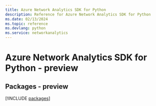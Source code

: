```yaml
---
title: Azure Network Analytics SDK for Python
description: Reference for Azure Network Analytics SDK for Python
ms.date: 02/13/2024
ms.topic: reference
ms.devlang: python
ms.service: networkanalytics
---
```

# Azure Network Analytics SDK for Python - preview
## Packages - preview
[!INCLUDE [packages](network-analytics-index.md)]